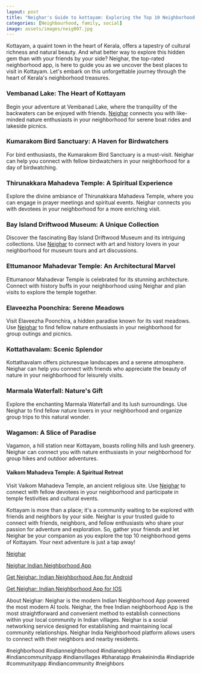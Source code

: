 ```yaml
---
layout: post
title: "Neighar's Guide to kottayam: Exploring the Top 10 Neighborhood Gems with Friends"
categories: [Neighbourhood, family, social]
image: assets/images/neig007.jpg
---
```



Kottayam, a quaint town in the heart of Kerala, offers a tapestry of cultural richness and natural beauty. And what better way to explore this hidden gem than with your friends by your side? Neighar, the top-rated neighborhood app, is here to guide you as we uncover the best places to visit in Kottayam. Let's embark on this unforgettable journey through the heart of Kerala's neighborhood treasures.

### Vembanad Lake: The Heart of Kottayam

Begin your adventure at Vembanad Lake, where the tranquility of the backwaters can be enjoyed with friends. [Neighar](https://play.google.com/store/apps/details?id=com.neighar.app&hl=en_IN&gl=US) connects you with like-minded nature enthusiasts in your neighborhood for serene boat rides and lakeside picnics.

### Kumarakom Bird Sanctuary: A Haven for Birdwatchers

For bird enthusiasts, the Kumarakom Bird Sanctuary is a must-visit. Neighar can help you connect with fellow birdwatchers in your neighborhood for a day of birdwatching.

### Thirunakkara Mahadeva Temple: A Spiritual Experience

Explore the divine ambiance of Thirunakkara Mahadeva Temple, where you can engage in prayer meetings and spiritual events. Neighar connects you with devotees in your neighborhood for a more enriching visit.

### Bay Island Driftwood Museum: A Unique Collection

Discover the fascinating Bay Island Driftwood Museum and its intriguing collections. Use [Neighar](https://play.google.com/store/apps/details?id=com.neighar.app&hl=en_IN&gl=US) to connect with art and history lovers in your neighborhood for museum tours and art discussions.

### Ettumanoor Mahadevar Temple: An Architectural Marvel

Ettumanoor Mahadevar Temple is celebrated for its stunning architecture. Connect with history buffs in your neighborhood using Neighar and plan visits to explore the temple together.

### Elaveezha Poonchira: Serene Meadows

Visit Elaveezha Poonchira, a hidden paradise known for its vast meadows. Use [Neighar](https://play.google.com/store/apps/details?id=com.neighar.app&hl=en_IN&gl=US) to find fellow nature enthusiasts in your neighborhood for group outings and picnics.

### Kottathavalam: Scenic Splendor

Kottathavalam offers picturesque landscapes and a serene atmosphere. Neighar can help you connect with friends who appreciate the beauty of nature in your neighborhood for leisurely visits.

### Marmala Waterfall: Nature's Gift

Explore the enchanting Marmala Waterfall and its lush surroundings. Use Neighar to find fellow nature lovers in your neighborhood and organize group trips to this natural wonder.

### Wagamon: A Slice of Paradise

Vagamon, a hill station near Kottayam, boasts rolling hills and lush greenery. Neighar can connect you with nature enthusiasts in your neighborhood for group hikes and outdoor adventures.

#### Vaikom Mahadeva Temple: A Spiritual Retreat

Visit Vaikom Mahadeva Temple, an ancient religious site. Use [Neighar](https://play.google.com/store/apps/details?id=com.neighar.app&hl=en_IN&gl=US) to connect with fellow devotees in your neighborhood and participate in temple festivities and cultural events.

Kottayam is more than a place; it's a community waiting to be explored with friends and neighbors by your side. Neighar is your trusted guide to connect with friends, neighbors, and fellow enthusiasts who share your passion for adventure and exploration. So, gather your friends and let Neighar be your companion as you explore the top 10 neighborhood gems of Kottayam. Your next adventure is just a tap away!

[Neighar](https://www.neighar.com)

[Neighar Indian Neighborhood App](https://neighar.com/download)

[Get Neighar: Indian Neighborhood App for Android](https://play.google.com/store/apps/details?id=com.neighar.app)

[Get Neighar: Indian Neighborhood App for IOS](https://apps.apple.com/us/app/neighar-india-neighborhood-app/id6471035218)

About Neighar:
Neighar is the modern Indian Neighborhood App powered the most modern AI tools. Neighar, the free Indian neighborhood App is the most straightforward and convenient method to establish connections within your local community in Indian villages. Neighar is a social networking service designed for establishing and maintaining local community relationships. Neighar India Neighborhood platform allows users to connect with their neighbors and nearby residents.

#neighborhood #indianneighborhood #indianeighbors #indiancommunityapp #indianvillages #bharatapp #makeinindia #indiapride #communityapp #indiancommunity #neighbors